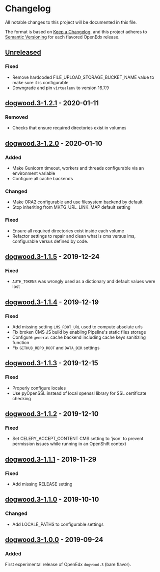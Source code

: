 # Changelog

All notable changes to this project will be documented in this file.

The format is based on [Keep a Changelog](https://keepachangelog.com/en/1.0.0/),
and this project adheres to [Semantic
Versioning](https://semver.org/spec/v2.0.0.html) for each flavored OpenEdx
release.

## [Unreleased]

### Fixed

- Remove hardcoded FILE_UPLOAD_STORAGE_BUCKET_NAME value to make sure it is configurable
- Downgrade and pin `virtualenv` to version 16.7.9

## [dogwood.3-1.2.1] - 2020-01-11

### Removed

- Checks that ensure required directories exist in volumes

## [dogwood.3-1.2.0] - 2020-01-10

### Added

- Make Gunicorn timeout, workers and threads configurable via 
  an environment variable
- Configure all cache backends

### Changed

- Make ORA2 configurable and use filesystem backend by default
- Stop inheriting from MKTG_URL_LINK_MAP default setting

### Fixed

- Ensure all required directories exist inside each volume
- Refactor settings to repair and clean what is cms versus lms, configurable
  versus defined by code.

## [dogwood.3-1.1.5] - 2019-12-24

### Fixed

- `AUTH_TOKENS` was wrongly used as a dictionary and default values were lost

## [dogwood.3-1.1.4] - 2019-12-19

### Fixed

- Add missing setting `LMS_ROOT_URL` used to compute absolute urls
- Fix broken CMS JS build by enabling Pipeline's static files storage
- Configure `general` cache backend including cache keys sanitizing function
- Fix `GITHUB_REPO_ROOT` and `DATA_DIR` settings

## [dogwood.3-1.1.3] - 2019-12-15

### Fixed

- Properly configure locales
- Use pyOpenSSL instead of local openssl library for SSL certificate checking

## [dogwood.3-1.1.2] - 2019-12-10

### Fixed

- Set CELERY_ACCEPT_CONTENT CMS setting to 'json' to prevent permission issues
  while running in an OpenShift context

## [dogwood.3-1.1.1] - 2019-11-29

### Fixed

- Add missing RELEASE setting

## [dogwood.3-1.1.0] - 2019-10-10

### Changed

- Add LOCALE_PATHS to configurable settings

## [dogwood.3-1.0.0] - 2019-09-24

### Added

First experimental release of OpenEdx `dogwood.3` (bare flavor).

[unreleased]: https://github.com/openfun/openedx-docker/compare/dogwood.3-1.2.1...HEAD
[dogwood.3-1.2.1]: https://github.com/openfun/openedx-docker/compare/tag/dogwood.3-1.2.0...dogwood.3-1.2.1
[dogwood.3-1.2.0]: https://github.com/openfun/openedx-docker/compare/tag/dogwood.3-1.1.5...dogwood.3-1.2.0
[dogwood.3-1.1.5]: https://github.com/openfun/openedx-docker/compare/tag/dogwood.3-1.1.4...dogwood.3-1.1.5
[dogwood.3-1.1.4]: https://github.com/openfun/openedx-docker/compare/tag/dogwood.3-1.1.3...dogwood.3-1.1.4
[dogwood.3-1.1.3]: https://github.com/openfun/openedx-docker/compare/tag/dogwood.3-1.1.2...dogwood.3-1.1.3
[dogwood.3-1.1.2]: https://github.com/openfun/openedx-docker/compare/tag/dogwood.3-1.1.1...dogwood.3-1.1.2
[dogwood.3-1.1.1]: https://github.com/openfun/openedx-docker/compare/tag/dogwood.3-1.1.0...dogwood.3-1.1.1
[dogwood.3-1.1.0]: https://github.com/openfun/openedx-docker/compare/tag/dogwood.3-1.0.0...dogwood.3-1.1.0
[dogwood.3-1.0.0]: https://github.com/openfun/openedx-docker/releases/tag/dogwood.3-1.0.0

